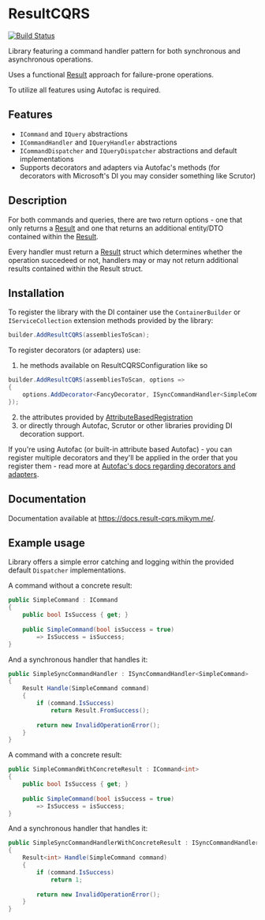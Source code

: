 # ResultCQRS

[![Build Status](https://github.com/MikyM/ResultCQRS/actions/workflows/release.yml/badge.svg)](https://github.com/MikyM/ResultCQRS/actions)

Library featuring a command handler pattern for both synchronous and asynchronous operations.

Uses a functional [Result](https://github.com/Remora/Remora.Results) approach for failure-prone operations.

To utilize all features using Autofac is required. 

## Features

- `ICommand` and `IQuery` abstractions
- `ICommandHandler` and `IQueryHandler` abstractions
- `ICommandDispatcher` and `IQueryDispatcher` abstractions and default implementations
- Supports decorators and adapters via Autofac's methods (for decorators with Microsoft's DI you may consider something like Scrutor)

## Description

For both commands and queries, there are two return options - one that only returns a [Result](https://github.com/Remora/Remora.Results) and one that returns an additional entity/DTO contained within the [Result](https://github.com/Remora/Remora.Results).

Every handler must return a [Result](https://github.com/Remora/Remora.Results) struct which determines whether the operation succedeed or not, handlers may or may not return additional results contained within the Result struct.

## Installation

To register the library with the DI container use the `ContainerBuilder` or `IServiceCollection` extension methods provided by the library:

```csharp
builder.AddResultCQRS(assembliesToScan);
```

To register decorators (or adapters) use:

1. he methods available on ResultCQRSConfiguration like so
```csharp
builder.AddResultCQRS(assembliesToScan, options => 
{
    options.AddDecorator<FancyDecorator, ISyncCommandHandler<SimpleCommand>();
});
```

2. the attributes provided by [AttributeBasedRegistration](https://github.com/MikyM/AttributeBasedRegistration)
3. or directly through Autofac, Scrutor or other libraries providing DI decoration support.

If you're using Autofac (or built-in attribute based Autofac) - you can register multiple decorators and they'll be applied in the order that you register them - read more at [Autofac's docs regarding decorators and adapters](https://autofac.readthedocs.io/en/latest/advanced/adapters-decorators.html).

## Documentation

Documentation available at https://docs.result-cqrs.mikym.me/.

## Example usage

Library offers a simple error catching and logging within the provided default `Dispatcher` implementations.

A command without a concrete result:
```csharp
public SimpleCommand : ICommand
{
    public bool IsSuccess { get; }
    
    public SimpleCommand(bool isSuccess = true)
        => IsSuccess = isSuccess;
}
```

And a synchronous handler that handles it:
```csharp
public SimpleSyncCommandHandler : ISyncCommandHandler<SimpleCommand>
{
    Result Handle(SimpleCommand command)
    {
        if (command.IsSuccess)
            return Result.FromSuccess();
            
        return new InvalidOperationError();
    }
}
```

A command with a concrete result:
```csharp
public SimpleCommandWithConcreteResult : ICommand<int>
{
    public bool IsSuccess { get; }
    
    public SimpleCommand(bool isSuccess = true)
        => IsSuccess = isSuccess;
}
```

And a synchronous handler that handles it:
```csharp
public SimpleSyncCommandHandlerWithConcreteResult : ISyncCommandHandler<SimpleCommand, int>
{
    Result<int> Handle(SimpleCommand command)
    {
        if (command.IsSuccess)
            return 1;
            
        return new InvalidOperationError();
    }
}
```